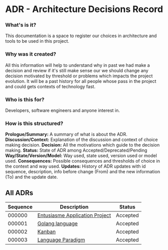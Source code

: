 # ADR - Architecture Decisions Record

### What's is it?
This documentation is a space to register our choices in architecture and tools to be used in this project.

### Why was it created?
All this information will help to understand why in past we had make a decision and review if it's still make sense our we should change any decision motivated by threshold or problems which impacts the project evolution.
It will be a past history for all people whose pass in the project and could gets contexts of technology fast.

### Who is this for?
Developers, software engineers and anyone interest in.

### How is this structured?
**Prologue/Summary:** A summary of what is about the ADR.
**Discussion/Context:** Explanation of the discussion and context of choice making decision.
**Decision:** All the motivations which guide to the decision making.
**Status:** State of ADR among Accepted/Deprecated/Pending
**Way/State/Version/Model:** Way used, state used, version used or model used.
**Consequences:** Possible consequences and thresholds of choice in the context and way used.
**Updates:** History of ADR updates with id sequence, description, info before change (From) and the new information (To) and the update date.

## All ADRs
| Sequence | Description | Status |
|---|---|---|
| 000000 | [Entusiasme Application Project](000000_entusiasme_application.md)   | Accepted  |
| 000001 | [Golang language](000001_golang_language.md)                         | Accepted  |
| 000002 | [Kanban](000002_kanban.md)                         | Accepted  |
| 000003 | [Language Paradigm](000003_language_paradigm.md) | Accepted |